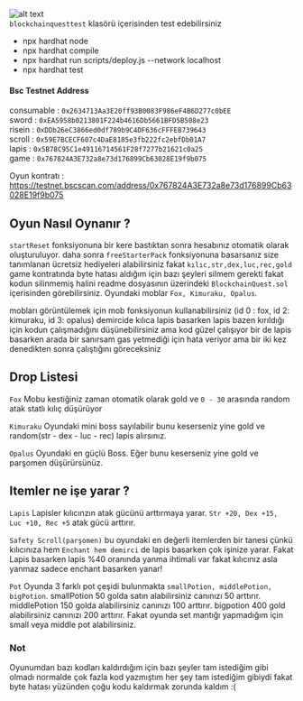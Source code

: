 ![alt text](https://github.com/14metehan53/bnb-chain-yarisma/blob/main/BlockchainQuestMmorpg.png?raw=true)
<br />
<code>blockchainquesttest</code> klasörü içerisinden test edebilirsiniz</p>
- npx hardhat node
- npx hardhat compile
- npx hardhat run scripts/deploy.js --network localhost
- npx hardhat test
</p>

<h4>Bsc Testnet Address</h4>
consumable : <code>0x2634713Aa3E20ff93B0083F986eF4B6D277c0bEE</code> </br>
sword      : <code>0xEA5958b0213801F224b4616Db5661BFD5B508e23</code> </br>
risein     : <code>0xDDb26eC3866ed0df789b9C4DF636cFFFEB739643</code> </br>
scroll     : <code>0x59E7BCECF607c4DaE8185e3fb222fc2ebfDb01A7</code> </br>
lapis      : <code>0x5B78C95C1e49116714561F28f7277b21621c0a25</code> </br>
game       : <code>0x767824A3E732a8e73d176899Cb63028E19f9b075</code> </br>
</p>

Oyun kontratı : https://testnet.bscscan.com/address/0x767824A3E732a8e73d176899Cb63028E19f9b075

<h2>Oyun Nasıl Oynanır ?</h2>
<code>startReset</code> fonksiyonuna bir kere bastıktan sonra hesabınız otomatik olarak oluşturuluyor. daha sonra <code>freeStarterPack</code> fonksiyonuna basarsanız size tanımlanan ücretsiz hediyeleri alabilirsiniz fakat <code>kılıc,str,dex,luc,rec,gold</code> game kontratında byte hatası aldığım için bazı şeyleri silmem gerekti fakat kodun silinmemiş halini readme dosyasının üzerindeki <code>BlockchainQuest.sol</code> içerisinden görebilirsiniz. Oyundaki moblar <code>Fox, Kimuraku, Opalus</code>.</p>
<span>mobları görüntülemek için mob fonksiyonun kullanabilirsiniz (id 0 : fox, id 2: kimuraku, id 3: opalus)</span>
<span>demircide kılıca lapis basarken lapis bazen kırıldığı için kodun çalışmadığını düşünebilirsiniz ama kod güzel çalışıyor bir de lapis basarken arada bir sanırsam gas yetmediği için hata veriyor ama bir iki kez denedikten sonra çalıştığını göreceksiniz</span>

<h2>Drop Listesi</h2>
<code>Fox</code> <span></span> Mobu kestiğiniz zaman otomatik olarak gold ve <code>0 - 30</code> arasında random atak statlı kılıç düşürüyor
</p>
<code>Kimuraku</code> <span>Oyundaki mini boss sayılabilir bunu keserseniz yine gold ve random(str - dex - luc - rec) lapis alırsınız.</span>
</p>
<code>Opalus</code> <span>Oyundaki en güçlü Boss. Eğer bunu keserseniz yine gold ve parşomen düşürürsünüz.</span>

<h2>Itemler ne işe yarar ?</h2>
<code>Lapis</code> <span>Lapisler kılıcınzın atak gücünü arttırmaya yarar. <code>Str +20, Dex +15, Luc +10, Rec +5</code> atak gücü arttırır.</span>
</p>
<code>Safety Scroll(parşomen)</code> <span>bu oyundaki en değerli itemlerden bir tanesi çünkü kılıcınıza hem <code>Enchant hem demirci</code> de lapis basarken çok işinize yarar. Fakat Lapis basarken lapis %40 oranında yanma ihtimali var fakat kılıcınız asla yanmaz sadece enchant basarken yanar!</span>
</p>
<code>Pot</code> <span>Oyunda 3 farklı pot çeşidi bulunmakta <code>smallPotion, middlePotion, bigPotion</code>. smallPotion 50 golda satın alabilirsiniz canınızı 50 arttırır. middlePotion 150 golda alabilirsiniz canınızı 100 arttırır. bigpotion 400 gold alabilirsiniz canınızı 200 arttırır. Fakat oyunda set mantığı yapmadığım için small veya middle pot alabilirsiniz.</span>
</br>

<h3>Not</h3>
Oyunumdan bazı kodları kaldırdığım için bazı şeyler tam istediğim gibi olmadı normalde çok fazla kod yazmıştım her şey tam istediğim gibiydi fakat byte hatası yüzünden çoğu kodu kaldırmak zorunda kaldım :(

